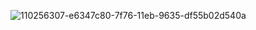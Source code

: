 
![110256307-e6347c80-7f76-11eb-9635-df55b02d540a](https://user-images.githubusercontent.com/65075626/232913354-538aa465-3371-4ba8-82b3-df01d89b0df7.png)
